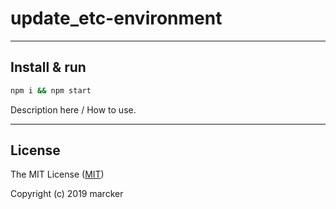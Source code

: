 # update_etc-environment

---

## Install & run

```bash
npm i && npm start
```

Description here / How to use.

---

## License

The MIT License ([MIT](https://github.com/marcker/update_etc-environment/blob/master/license.md))

Copyright (c) 2019 marcker
